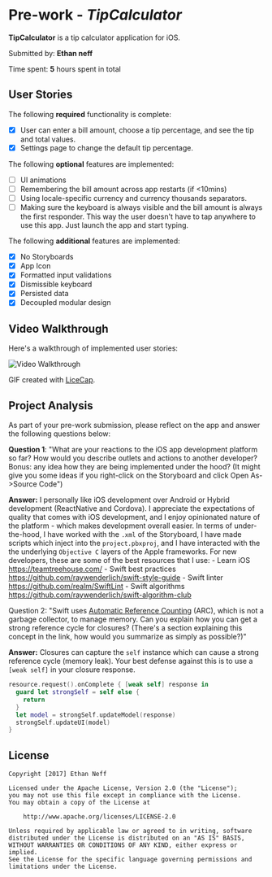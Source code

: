 # Pre-work - *TipCalculator*

**TipCalculator** is a tip calculator application for iOS.

Submitted by: **Ethan neff**

Time spent: **5** hours spent in total

## User Stories

The following **required** functionality is complete:

* [x] User can enter a bill amount, choose a tip percentage, and see the tip and total values.
* [x] Settings page to change the default tip percentage.

The following **optional** features are implemented:
* [ ] UI animations
* [ ] Remembering the bill amount across app restarts (if <10mins)
* [ ] Using locale-specific currency and currency thousands separators.
* [ ] Making sure the keyboard is always visible and the bill amount is always the first responder. This way the user doesn't have to tap anywhere to use this app. Just launch the app and start typing.

The following **additional** features are implemented:

- [x] No Storyboards
- [x] App Icon 
- [x] Formatted input validations
- [x] Dismissible keyboard 
- [x] Persisted data
- [x] Decoupled modular design

## Video Walkthrough 

Here's a walkthrough of implemented user stories:

<img src='http://i.imgur.com/AxvoeKn.gif' title='Video Walkthrough' width='' alt='Video Walkthrough' />

GIF created with [LiceCap](http://www.cockos.com/licecap/).

## Project Analysis

As part of your pre-work submission, please reflect on the app and answer the following questions below:

**Question 1**: "What are your reactions to the iOS app development platform so far? How would you describe outlets and actions to another developer? Bonus: any idea how they are being implemented under the hood? (It might give you some ideas if you right-click on the Storyboard and click Open As->Source Code")

**Answer:** I personally like iOS development over Android or Hybrid development (ReactNative and Cordova). I appreciate the expectations of quality that comes with iOS development, and I enjoy opinionated nature of the platform - which makes development overall easier. In terms of under-the-hood, I have worked with the `.xml` of the Storyboard, I have made scripts which inject into the `project.pbxproj`, and I have interacted with the the underlying `Objective C` layers of the Apple frameworks. For new developers, these are some of the best resources that I use:
    - Learn iOS https://teamtreehouse.com/
    - Swift best practices https://github.com/raywenderlich/swift-style-guide
    - Swift linter https://github.com/realm/SwiftLint
    - Swift algorithms https://github.com/raywenderlich/swift-algorithm-club

Question 2: "Swift uses [Automatic Reference Counting](https://developer.apple.com/library/content/documentation/Swift/Conceptual/Swift_Programming_Language/AutomaticReferenceCounting.html#//apple_ref/doc/uid/TP40014097-CH20-ID49) (ARC), which is not a garbage collector, to manage memory. Can you explain how you can get a strong reference cycle for closures? (There's a section explaining this concept in the link, how would you summarize as simply as possible?)"

**Answer:** Closures can capture the `self` instance which can cause a strong reference cycle (memory leak). Your best defense against this is to use a `[weak self]` in your closure response.

```swift
resource.request().onComplete { [weak self] response in
  guard let strongSelf = self else {
    return
  }
  let model = strongSelf.updateModel(response)
  strongSelf.updateUI(model)
}
```

## License

    Copyright [2017] Ethan Neff

    Licensed under the Apache License, Version 2.0 (the "License");
    you may not use this file except in compliance with the License.
    You may obtain a copy of the License at

        http://www.apache.org/licenses/LICENSE-2.0

    Unless required by applicable law or agreed to in writing, software
    distributed under the License is distributed on an "AS IS" BASIS,
    WITHOUT WARRANTIES OR CONDITIONS OF ANY KIND, either express or implied.
    See the License for the specific language governing permissions and
    limitations under the License.